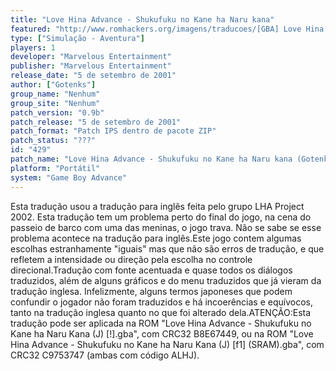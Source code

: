 ```yaml
---
title: "Love Hina Advance - Shukufuku no Kane ha Naru kana"
featured: "http://www.romhackers.org/imagens/traducoes/[GBA] Love Hina Advance - Shukufuku no Kane ha Naru kana - Gotenks - 1.png"
type: ["Simulação - Aventura"]
players: 1
developer: "Marvelous Entertainment"
publisher: "Marvelous Entertainment"
release_date: "5 de setembro de 2001"
author: ["Gotenks"]
group_name: "Nenhum"
group_site: "Nenhum"
patch_version: "0.9b"
patch_release: "5 de setembro de 2001"
patch_format: "Patch IPS dentro de pacote ZIP"
patch_status: "???"
id: "429"
patch_name: "Love Hina Advance - Shukufuku no Kane ha Naru kana (Gotenks)"
platform: "Portátil"
system: "Game Boy Advance"
---
```


Esta tradução usou a tradução para inglês feita pelo grupo LHA Project 2002. Esta tradução tem um problema perto do final do jogo, na cena do passeio de barco com uma das meninas, o jogo trava. Não se sabe se esse problema acontece na tradução para inglês.Este jogo contem algumas escolhas estranhamente "iguais" mas que não são erros de tradução, e que refletem a intensidade ou direção pela escolha no controle direcional.Tradução com fonte acentuada e quase todos os diálogos traduzidos, além de alguns gráficos e do menu traduzidos que já vieram da tradução inglesa. Infelizmente, alguns termos japoneses que podem confundir o jogador não foram traduzidos e há incoerências e equívocos, tanto na tradução inglesa quanto no que foi alterado dela.ATENÇÃO:Esta tradução pode ser aplicada na ROM "Love Hina Advance - Shukufuku no Kane ha Naru Kana (J) [!].gba", com CRC32 B8E67449, ou na ROM "Love Hina Advance - Shukufuku no Kane ha Naru Kana (J) [f1] (SRAM).gba", com CRC32 C9753747 (ambas com código ALHJ).